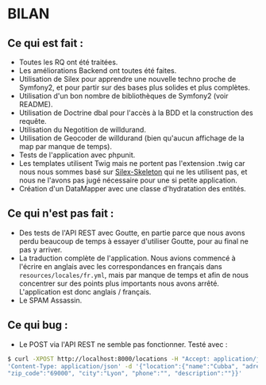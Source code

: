 BILAN
=====

Ce qui est fait :
-----------------

* Toutes les RQ ont été traitées.
* Les améliorations Backend ont toutes été faites.
* Utilisation de Silex pour apprendre une nouvelle techno proche de Symfony2, et pour partir sur des bases plus solides et plus complètes.
* Utilisation d'un bon nombre de bibliothèques de Symfony2 (voir README).
* Utilisation de Doctrine dbal pour l'accès à la BDD et la construction des requête.
* Utilisation du Negotition de willdurand.
* Utilisation de Geocoder de willdurand (bien qu'aucun affichage de la map par manque de temps).
* Tests de l'application avec phpunit.
* Les templates utilisent Twig mais ne portent pas l'extension .twig car nous nous sommes basé sur [Silex-Skeleton](https://github.com/fabpot/Silex-Skeleton) qui ne les utilisent pas, et nous ne l'avons pas jugé nécessaire pour une si petite application.
* Création d'un DataMapper avec une classe d'hydratation des entités.

Ce qui n'est pas fait :
-----------------------

* Des tests de l'API REST avec Goutte, en partie parce que nous avons perdu beaucoup de temps à essayer d'utiliser Goutte, pour au final ne pas y arriver.
* La traduction complète de l'application. Nous avions commencé à l'écrire en anglais avec les correspondances en français dans `resources/locales/fr.yml`, mais par manque de temps et afin de nous concentrer sur des points plus importants nous avons arrêté. L'application est donc anglais / français.
* Le SPAM Assassin.

Ce qui bug :
------------

* Le POST via l'API REST ne semble pas fonctionner. Testé avec : 

``` bash
$ curl -XPOST http://localhost:8000/locations -H "Accept: application/json" -H 
'Content-Type: application/json' -d '{"location":{"name":"Cubba", "adress":"Rue machin",
"zip_code":"69000", "city":"Lyon", "phone":"", "description":""}}'
``` 
